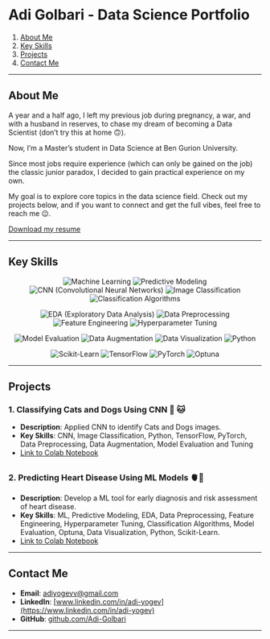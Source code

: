 # **Adi Golbari** - Data Science Portfolio



1. [About Me](#about-me)
2. [Key Skills](#key-skills)
3. [Projects](#projects)
4. [Contact Me](#contact-me)
---

## **About Me**

A year and a half ago, I left my previous job during pregnancy, a war, and with a husband in reserves, to chase my dream of becoming a Data Scientist (don’t try this at home 🙃). 

Now, I’m a Master’s student in Data Science at Ben Gurion University. 

Since most jobs require experience (which can only be gained on the job) the classic junior paradox, I decided to gain practical experience on my own.

My goal is to explore core topics in the data science field. 
Check out my projects below, and if you want to connect and get the full vibes, feel free to reach me 😉.

[Download my resume](https://github.com/adigolbari/Adi-Golbari-Portfolio/raw/main/Resume%20Adi%20Golbari.pdf)


---

## **Key Skills**

<div align="center">

![Machine Learning](https://img.shields.io/badge/Image%20Classification-%23d6cbd3?style=flat-square)
![Predictive Modeling](https://img.shields.io/badge/Predictive%20Modeling-%23d5f4e6?style=flat-square)
![CNN (Convolutional Neural Networks)](https://img.shields.io/badge/CNN%20(Convolutional%20Neural%20Networks)-%23618685?style=flat-square)
![Image Classification](https://img.shields.io/badge/Image%20Classification-%23d6cbd3?style=flat-square)
![Classification Algorithms](https://img.shields.io/badge/Classification%20Algorithms-%23eca1a6?style=flat-square)

![EDA (Exploratory Data Analysis)](https://img.shields.io/badge/EDA%20(Exploratory%20Data%20Analysis)-%2380ced6?style=flat-square)
![Data Preprocessing](https://img.shields.io/badge/Data%20Preprocessing-%23fefbd8?style=flat-square)
![Feature Engineering](https://img.shields.io/badge/Feature%20Engineering-%23618685?style=flat-square)
![Hyperparameter Tuning](https://img.shields.io/badge/Hyperparameter%20Tuning-%23d6cbd3?style=flat-square)

![Model Evaluation](https://img.shields.io/badge/Model%20Evaluation-%23bdcebe?style=flat-square)
![Data Augmentation](https://img.shields.io/badge/Data%20Augmentation-%23ada397?style=flat-square)
![Data Visualization](https://img.shields.io/badge/Data%20Visualization-%23d5f4e6?style=flat-square)
![Python](https://img.shields.io/badge/Python-%2380ced6?style=flat-square)

![Scikit-Learn](https://img.shields.io/badge/Scikit--Learn-%23fefbd8?style=flat-square)
![TensorFlow](https://img.shields.io/badge/TensorFlow-%23eca1a6?style=flat-square)
![PyTorch](https://img.shields.io/badge/PyTorch-%23bdcebe?style=flat-square)
![Optuna](https://img.shields.io/badge/Optuna-%23ada397?style=flat-square)


</div>



---

## **Projects**

### **1. Classifying Cats and Dogs Using CNN** 🐶 🐱
- **Description**: Applied CNN to identify Cats and Dogs images.
- **Key Skills**: CNN, Image Classification, Python, TensorFlow, PyTorch, Data Preprocessing, Data Augmentation, Model Evaluation and Tuning
- [Link to Colab Notebook](https://colab.research.google.com/gist/adigolbari/39959fcde28478dd87abe536701a1993/cats_vs_dogs.ipynb)

##

### **2. Predicting Heart Disease Using ML Models** 🫀💉
- **Description**:  Develop a ML tool for early diagnosis and risk assessment of heart disease.
- **Key Skills**: ML, Predictive Modeling, EDA, Data Preprocessing, Feature Engineering, Hyperparameter Tuning, Classification Algorithms, Model Evaluation, Optuna, Data Visualization, Python, Scikit-Learn.
- [Link to Colab Notebook](https://colab.research.google.com/gist/adigolbari/e1530048898598d8fbc52316aaf07922/heart_disease_prediction.ipynb)





---

## **Contact Me**

- **Email**: [adiyogevv@gmail.com](mailto:adiyogevv@gmail.com)  
- **LinkedIn**: [www.linkedin.com/in/adi-yogev](https://www.linkedin.com/in/adi-yogev)  
- **GitHub**: [github.com/Adi-Golbari](https://github.com/Adi-Golbari)

---

